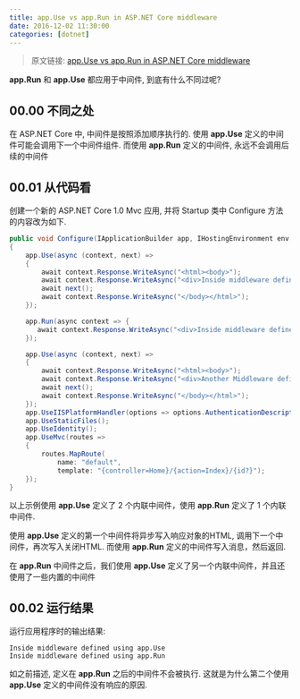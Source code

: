 ```yaml
---
title: app.Use vs app.Run in ASP.NET Core middleware
date: 2016-12-02 11:30:00
categories: [dotnet]
---
```


> 原文链接: [app.Use vs app.Run in ASP.NET Core middleware](http://www.talkingdotnet.com/app-use-vs-app-run-asp-net-core-middleware/)

**app.Run** 和 **app.Use** 都应用于中间件, 到底有什么不同过呢?

## 00.00 不同之处
在 ASP.NET Core 中, 中间件是按照添加顺序执行的. 使用 **app.Use** 定义的中间件可能会调用下一个中间件组件.
而使用 **app.Run** 定义的中间件, 永远不会调用后续的中间件

## 00.01 从代码看
创建一个新的 ASP.NET Core 1.0 Mvc 应用, 并将 Startup 类中 Configure 方法的内容改为如下.
```csharp
public void Configure(IApplicationBuilder app, IHostingEnvironment env, ILoggerFactory loggerFactory)
{
    app.Use(async (context, next) =>
    {
        await context.Response.WriteAsync("<html><body>");
        await context.Response.WriteAsync("<div>Inside middleware defined using app.Use</div>");
        await next();
        await context.Response.WriteAsync("</body></html>");
    });

    app.Run(async context => { 
       await context.Response.WriteAsync("<div>Inside middleware defined using app.Run</div>"); 
    });

    app.Use(async (context, next) =>
    {
        await context.Response.WriteAsync("<html><body>");
        await context.Response.WriteAsync("<div>Another Middleware defined using app.Use</div>");
        await next();
        await context.Response.WriteAsync("</body></html>");
    });
    app.UseIISPlatformHandler(options => options.AuthenticationDescriptions.Clear());
    app.UseStaticFiles();
    app.UseIdentity();
    app.UseMvc(routes =>
    {
        routes.MapRoute(
            name: "default",
            template: "{controller=Home}/{action=Index}/{id?}");
    });
}
```
以上示例使用 **app.Use** 定义了 2 个内联中间件，使用 **app.Run** 定义了 1 个内联中间件. 

使用 **app.Use** 定义的第一个中间件将异步写入响应对象的HTML, 调用下一个中间件，再次写入关闭HTML. 而使用 **app.Run** 定义的中间件写入消息，然后返回.

在 **app.Run** 中间件之后，我们使用 **app.Use** 定义了另一个内联中间件，并且还使用了一些内置的中间件

## 00.02 运行结果
运行应用程序时的输出结果:
```
Inside middleware defined using app.Use
Inside middleware defined using app.Run
```

如之前描述, 定义在 **app.Run** 之后的中间件不会被执行. 这就是为什么第二个使用 **app.Use** 定义的中间件没有响应的原因.